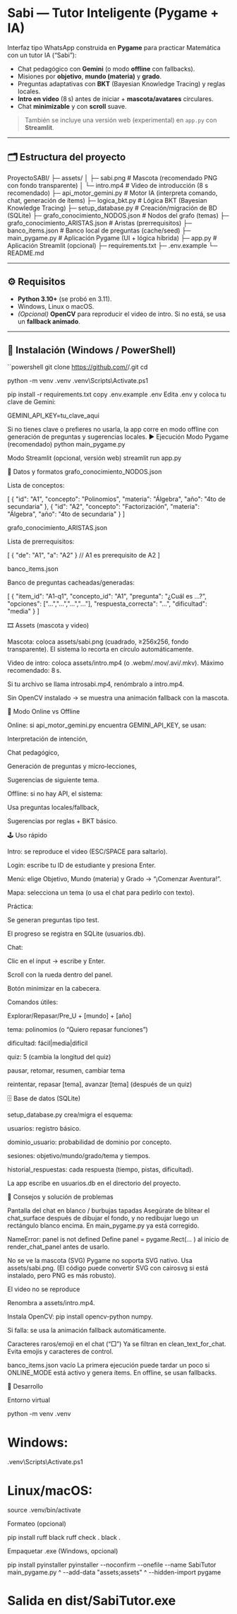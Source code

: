 # Sabi — Tutor Inteligente (Pygame + IA)

Interfaz tipo WhatsApp construida en **Pygame** para practicar Matemática con un tutor IA (“Sabi”):
- Chat pedagógico con **Gemini** (o modo **offline** con fallbacks).
- Misiones por **objetivo**, **mundo (materia)** y **grado**.
- Preguntas adaptativas con **BKT** (Bayesian Knowledge Tracing) y reglas locales.
- **Intro en video** (8 s) antes de iniciar + **mascota/avatares** circulares.
- Chat **minimizable** y con **scroll** suave.

> También se incluye una versión web (experimental) en `app.py` con **Streamlit**.

---

## 🗂️ Estructura del proyecto
ProyectoSABI/
├─ assets/
│ ├─ sabi.png # Mascota (recomendado PNG con fondo transparente)
│ └─ intro.mp4 # Video de introducción (8 s recomendado)
├─ api_motor_gemini.py # Motor IA (interpreta comando, chat, generación de ítems)
├─ logica_bkt.py # Lógica BKT (Bayesian Knowledge Tracing)
├─ setup_database.py # Creación/migración de BD (SQLite)
├─ grafo_conocimiento_NODOS.json # Nodos del grafo (temas)
├─ grafo_conocimiento_ARISTAS.json # Aristas (prerrequisitos)
├─ banco_items.json # Banco local de preguntas (cache/seed)
├─ main_pygame.py # Aplicación Pygame (UI + lógica híbrida)
├─ app.py # Aplicación Streamlit (opcional)
├─ requirements.txt
├─ .env.example
└─ README.md

---

## ⚙️ Requisitos

- **Python 3.10+** (se probó en 3.11).
- Windows, Linux o macOS.
- *(Opcional)* **OpenCV** para reproducir el video de intro. Si no está, se usa un **fallback animado**.

---

## 🚀 Instalación (Windows / PowerShell)

``powershell
git clone https://github.com/<tu-usuario>/<tu-repo>.git
cd <tu-repo>

python -m venv .venv
.venv\Scripts\Activate.ps1

pip install -r requirements.txt
copy .env.example .env
Edita .env y coloca tu clave de Gemini:

GEMINI_API_KEY=tu_clave_aqui


Si no tienes clave o prefieres no usarla, la app corre en modo offline con generación de preguntas y sugerencias locales.
▶️ Ejecución
Modo Pygame (recomendado)
python main_pygame.py

Modo Streamlit (opcional, versión web)
streamlit run app.py

🧩 Datos y formatos
grafo_conocimiento_NODOS.json

Lista de conceptos:

[
  { "id": "A1", "concepto": "Polinomios", "materia": "Álgebra", "año": "4to de secundaria" },
  { "id": "A2", "concepto": "Factorización", "materia": "Álgebra", "año": "4to de secundaria" }
]

grafo_conocimiento_ARISTAS.json

Lista de prerrequisitos:

[
  { "de": "A1", "a": "A2" }  // A1 es prerequisito de A2
]

banco_items.json

Banco de preguntas cacheadas/generadas:

[
  {
    "item_id": "A1-q1",
    "concepto_id": "A1",
    "pregunta": "¿Cuál es ...?",
    "opciones": ["...","...","...","..."],
    "respuesta_correcta": "...",
    "dificultad": "media"
  }
]

🎞️ Assets (mascota y video)

Mascota: coloca assets/sabi.png (cuadrado, ≥256x256, fondo transparente). El sistema lo recorta en círculo automáticamente.

Video de intro: coloca assets/intro.mp4 (o .webm/.mov/.avi/.mkv). Máximo recomendado: 8 s.

Si tu archivo se llama introsabi.mp4, renómbralo a intro.mp4.

Sin OpenCV instalado → se muestra una animación fallback con la mascota.

🧠 Modo Online vs Offline

Online: si api_motor_gemini.py encuentra GEMINI_API_KEY, se usan:

Interpretación de intención,

Chat pedagógico,

Generación de preguntas y micro‑lecciones,

Sugerencias de siguiente tema.

Offline: si no hay API, el sistema:

Usa preguntas locales/fallback,

Sugerencias por reglas + BKT básico.

🕹️ Uso rápido

Intro: se reproduce el video (ESC/SPACE para saltarlo).

Login: escribe tu ID de estudiante y presiona Enter.

Menú: elige Objetivo, Mundo (materia) y Grado → “¡Comenzar Aventura!”.

Mapa: selecciona un tema (o usa el chat para pedirlo con texto).

Práctica:

Se generan preguntas tipo test.

El progreso se registra en SQLite (usuarios.db).

Chat:

Clic en el input → escribe y Enter.

Scroll con la rueda dentro del panel.

Botón minimizar en la cabecera.

Comandos útiles:

Explorar/Repasar/Pre_U + [mundo] + [año]

tema: polinomios (o “Quiero repasar funciones”)

dificultad: fácil|media|difícil

quiz: 5 (cambia la longitud del quiz)

pausar, retomar, resumen, cambiar tema

reintentar, repasar [tema], avanzar [tema] (después de un quiz)

🗄️ Base de datos (SQLite)

setup_database.py crea/migra el esquema:

usuarios: registro básico.

dominio_usuario: probabilidad de dominio por concepto.

sesiones: objetivo/mundo/grado/tema y tiempos.

historial_respuestas: cada respuesta (tiempo, pistas, dificultad).

La app escribe en usuarios.db en el directorio del proyecto.

🧪 Consejos y solución de problemas

Pantalla del chat en blanco / burbujas tapadas
Asegúrate de blitear el chat_surface después de dibujar el fondo, y no redibujar luego un rectángulo blanco encima. En main_pygame.py ya está corregido.

NameError: panel is not defined
Define panel = pygame.Rect(... ) al inicio de render_chat_panel antes de usarlo.

No se ve la mascota (SVG)
Pygame no soporta SVG nativo. Usa assets/sabi.png. (El código puede convertir SVG con cairosvg si está instalado, pero PNG es más robusto).

El video no se reproduce

Renombra a assets/intro.mp4.

Instala OpenCV: pip install opencv-python numpy.

Si falla: se usa la animación fallback automáticamente.

Caracteres raros/emoji en el chat (“□”)
Ya se filtran en clean_text_for_chat. Evita emojis y caracteres de control.

banco_items.json vacío
La primera ejecución puede tardar un poco si ONLINE_MODE está activo y genera ítems. En offline, se usan fallbacks.

🧰 Desarrollo

Entorno virtual

python -m venv .venv
# Windows:
.venv\Scripts\Activate.ps1
# Linux/macOS:
source .venv/bin/activate


Formateo (opcional)

pip install ruff black
ruff check .
black .


Empaquetar .exe (Windows, opcional)

pip install pyinstaller
pyinstaller --noconfirm --onefile --name SabiTutor main_pygame.py ^
  --add-data "assets;assets" ^
  --hidden-import pygame
# Salida en dist/SabiTutor.exe
